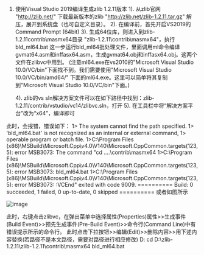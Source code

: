 1. 使用Visual Studio 2019编译生成zlib 1.2.11版本
   1). 从zlib官网 "http://zlib.net/"
       下载最新版本的zlib "http://zlib.net/zlib-1.2.11.tar.gz"
       解压，展开到系统盘（也可自定义目录）。
   2). 在编译前，首先开启VS2019的Command Prompt (64bit)
   3). 生成64位库，则进入到zlib-1.2.11contrib\masmx64目录 "zlib-1.2.11\contrib\masmx64"，执行bld_ml64.bat
   这一步运行bld_ml64批处理文件，里面调用ml命令编译gvmat64.asm和inffasx64.asm，生成gvmat64.obj和inffasx64.obj。这两个文件在zlibvc中用到。
   (注意ml64.exe在vs2010的"Microsoft Visual Studio 10.0/VC/bin"下面找不到。我们需要使用"Microsoft Visual Studio 10.0/VC/bin/amd64/"
   下面的ml64.exe。这里可以简单将其复制到"Microsoft Visual Studio 10.0/VC/bin"下面。)
   
   4). zlib的vs sln解决方案文件可以在如下路径中找到：zlib-1.2.11/contrib/vstudio/vc14/zlibvc.sln，打开
   5). 在工具栏中将“解决方案平台”改为“x64”，编译即可
   
  此时，会报错，错误如下：
1>  The system cannot find the path specified.
1>  'bld_ml64.bat' is not recognized as an internal or external command,
1>  operable program or batch file.
1>C:\Program Files (x86)\MSBuild\Microsoft.Cpp\v4.0\V140\Microsoft.CppCommon.targets(123,5): error MSB3073: The command "cd ..\..\contrib\masmx64
1>C:\Program Files (x86)\MSBuild\Microsoft.Cpp\v4.0\V140\Microsoft.CppCommon.targets(123,5): error MSB3073: bld_ml64.bat
1>C:\Program Files (x86)\MSBuild\Microsoft.Cpp\v4.0\V140\Microsoft.CppCommon.targets(123,5): error MSB3073: :VCEnd" exited with code 9009.
========== Build: 0 succeeded, 1 failed, 0 up-to-date, 0 skipped ==========
  或者如图所示
 
![image](https://github.com/AaronCheng820/Some-software-installation-guiding/blob/master/image/111.png)
 
  
  此时，右键点击zlibvc，在弹出菜单中选择属性(Properties)属性>>生成事件(Build Event)>>预先生成事件(Pre-Build Event)>>命令行(Command Line)中有错误提示所示的命令行。
此时点击下拉按钮>>编辑(Edit)>>删除内容>>用下述内容替换(若路径不是本文路径，需要对路径进行相应修改)
D: 
cd D:\zlib-1.2.11\zlib-1.2.11\contrib\masmx64 
bld_ml64.bat
